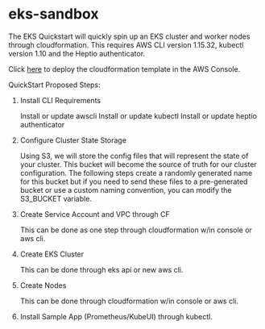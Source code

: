 # eks-sandbox
The EKS Quickstart will quickly spin up an EKS cluster and worker nodes through cloudformation. This requires AWS CLI version 1.15.32, kubectl version 1.10 and the Heptio authenticator.

Click [here](https://us-east-1.console.aws.amazon.com/cloudformation/home?#/stacks/new?stackName=eks-quickstart&templateURL=https://s3-us-west-2.amazonaws.com/eks-quickstart-demo/v2/eks-quickstart.template) to deploy the cloudformation template in the AWS Console.

QuickStart Proposed Steps:

1. Install CLI Requirements

	Install or update awscli
	Install or update kubectl
	Install or update heptio authenticator

2. Configure Cluster State Storage

	Using S3, we will store the config files that will represent the state of your cluster. This bucket will become the source of truth for our cluster configuration. The following steps create a randomly generated name for this bucket but if you need to send these files to a pre-generated bucket or use a custom naming convention, you can modify the S3_BUCKET variable.

3. Create Service Account and VPC through CF

	This can be done as one step through cloudformation w/in console or aws cli.

4. Create EKS Cluster

	This can be done through eks api or new aws cli.

5. Create Nodes

	This can be done through cloudformation w/in console or aws cli.

6. Install Sample App (Prometheus/KubeUI) through kubectl.
